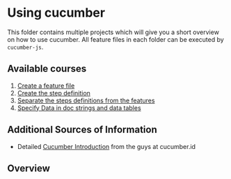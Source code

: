 # Using cucumber

This folder contains multiple projects which will give you a short overview on how
to use cucumber. All feature files in each folder can be executed by ``cucumber-js``. 

## Available courses

1. [Create a feature file](01_Create_A_Feature_File/README.md)
1. [Create the step definition](02_Create_The_Step_Definition/README.md)
1. [Separate the steps definitions from the features](03_Separate_the_Steps_from_the_Features/README.md)
1. [Specify Data in doc strings and data tables](05_Specify_Data_in_Tables_and_DocStrings/README.md)

## Additional Sources of Information

* Detailed [Cucumber Introduction](https://cucumber.io/docs/guides/overview/) from the guys at cucumber.id

## Overview
